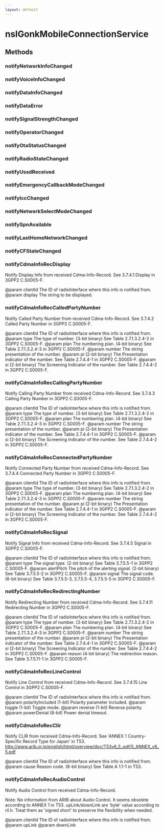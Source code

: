 ```yaml
---
layout: default
---
```


# nsIGonkMobileConnectionService #

## Methods ##

### notifyNetworkInfoChanged ###

### notifyVoiceInfoChanged ###

### notifyDataInfoChanged ###

### notifyDataError ###

### notifySignalStrengthChanged ###

### notifyOperatorChanged ###

### notifyOtaStatusChanged ###

### notifyRadioStateChanged ###

### notifyUssdReceived ###

### notifyEmergencyCallbackModeChanged ###

### notifyIccChanged ###

### notifyNetworkSelectModeChanged ###

### notifySpnAvailable ###

### notifyLastHomeNetworkChanged ###

### notifyCFStateChanged ###

### notifyCdmaInfoRecDisplay ###

Notify Display Info from received Cdma-Info-Record.
See 3.7.4.1 Display in 3GPP2 C.S0005-F.

@param clientId
       The ID of radioInterface where this info is notified from.
@param display
The string to be displayed.


### notifyCdmaInfoRecCalledPartyNumber ###

Notify Called Party Number from received Cdma-Info-Record.
See 3.7.4.2 Called Party Number in 3GPP2 C.S0005-F.

@param clientId
       The ID of radioInterface where this info is notified from.
@param type
       The type of number. (3-bit binary)
       See Table 2.7.1.3.2.4-2 in 3GPP2 C.S0005-F.
@param plan
       The numbering plan. (4-bit binary)
       See Table 2.7.1.3.2.4-3 in 3GPP2 C.S0005-F.
@param number
       The string presentation of the number.
@param pi (2-bit binary)
       The Presentation indicator of the number.
       See Table 2.7.4.4-1 in 3GPP2 C.S0005-F.
@param si (2-bit binary)
       The Screening Indicator of the number.
       See Table 2.7.4.4-2 in 3GPP2 C.S0005-F.


### notifyCdmaInfoRecCallingPartyNumber ###

Notify Calling Party Number from received Cdma-Info-Record.
See 3.7.4.3 Calling Party Number in 3GPP2 C.S0005-F.

@param clientId
       The ID of radioInterface where this info is notified from.
@param type
       The type of number. (3-bit binary)
       See Table 2.7.1.3.2.4-2 in 3GPP2 C.S0005-F.
@param plan
       The numbering plan. (4-bit binary)
       See Table 2.7.1.3.2.4-3 in 3GPP2 C.S0005-F.
@param number
       The string presentation of the number.
@param pi (2-bit binary)
       The Presentation indicator of the number.
       See Table 2.7.4.4-1 in 3GPP2 C.S0005-F.
@param si (2-bit binary)
       The Screening Indicator of the number.
       See Table 2.7.4.4-2 in 3GPP2 C.S0005-F.


### notifyCdmaInfoRecConnectedPartyNumber ###

Notify Connected Party Number from received Cdma-Info-Record.
See 3.7.4.4 Connected Party Number in 3GPP2 C.S0005-F.

@param clientId
       The ID of radioInterface where this info is notified from.
@param type
       The type of number. (3-bit binary)
       See Table 2.7.1.3.2.4-2 in 3GPP2 C.S0005-F.
@param plan
       The numbering plan. (4-bit binary)
       See Table 2.7.1.3.2.4-3 in 3GPP2 C.S0005-F.
@param number
       The string presentation of the number.
@param pi (2-bit binary)
       The Presentation indicator of the number.
       See Table 2.7.4.4-1 in 3GPP2 C.S0005-F.
@param si (2-bit binary)
       The Screening Indicator of the number.
       See Table 2.7.4.4-2 in 3GPP2 C.S0005-F.


### notifyCdmaInfoRecSignal ###

Notify Signal Info from received Cdma-Info-Record.
See 3.7.4.5 Signal in 3GPP2 C.S0005-F.

@param clientId
       The ID of radioInterface where this info is notified from.
@param type
       The signal type. (2-bit binary)
       See Table 3.7.5.5-1 in 3GPP2 C.S0005-F.
@param alertPitch
       The pitch of the alerting signal. (2-bit binary)
       See Table 3.7.5.5-2 in 3GPP2 C.S0005-F.
@param signal
       The signal code. (6-bit binary)
       See Table 3.7.5.5-3, 3.7.5.5-4, 3.7.5.5-5 in 3GPP2 C.S0005-F.


### notifyCdmaInfoRecRedirectingNumber ###

Notify Redirecting Number from received Cdma-Info-Record.
See 3.7.4.11 Redirecting Number in 3GPP2 C.S0005-F.

@param clientId
       The ID of radioInterface where this info is notified from.
@param type
       The type of number. (3-bit binary)
       See Table 2.7.1.3.2.4-2 in 3GPP2 C.S0005-F.
@param plan
       The numbering plan. (4-bit binary)
       See Table 2.7.1.3.2.4-3 in 3GPP2 C.S0005-F.
@param number
       The string presentation of the number.
@param pi (2-bit binary)
       The Presentation indicator of the number.
       See Table 2.7.4.4-1 in 3GPP2 C.S0005-F.
@param si (2-bit binary)
       The Screening Indicator of the number.
       See Table 2.7.4.4-2 in 3GPP2 C.S0005-F.
@param reason (4-bit binary)
       The redirection reason.
       See Table 3.7.5.11-1 in 3GPP2 C.S0005-F.


### notifyCdmaInfoRecLineControl ###

Notify Line Control from received Cdma-Info-Record.
See 3.7.4.15 Line Control in 3GPP2 C.S0005-F.

@param clientId
       The ID of radioInterface where this info is notified from.
@param polarityIncluded (1-bit)
       Polarity parameter included.
@param toggle (1-bit)
       Toggle mode.
@param reverse (1-bit)
       Reverse polarity.
@param powerDenial (8-bit)
       Power denial timeout.


### notifyCdmaInfoRecClir ###

Notify CLIR from received Cdma-Info-Record.
See 'ANNEX 1 Country-Specific Record Type for Japan' in T53.
http://www.arib.or.jp/english/html/overview/doc/T53v6_5_pdf/5_ANNEX_v6_5.pdf

@param clientId
       The ID of radioInterface where this info is notified from.
@param cause
       Reason code. (8-bit binary)
       See Table A 1.1-1 in T53.


### notifyCdmaInfoRecAudioControl ###

Notify Audio Control from received Cdma-Info-Record.

Note: No information from ARIB about Audio Control.
      It seems obsolete according to ANNEX 1 in T53.
      upLink/downLink are 'byte' value according to ril.h.
      Treat them as 'signed short' to preserve the flexibility when needed.

@param clientId
       The ID of radioInterface where this info is notified from.
@param upLink
@param downLink

